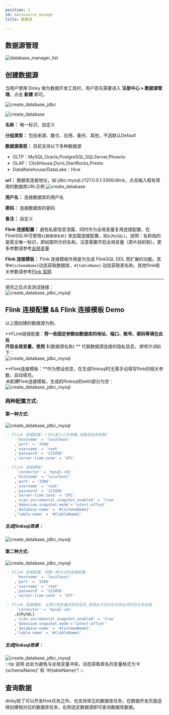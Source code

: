 ```yaml
---
position: 2
id: datasource_manage
title: 数据源

---
```


## 数据源管理

![database_manager_list](http://www.aiwenmo.com/dinky/docs/test/datasource00.png)

## 创建数据源

当用户使用 Dinky 做为数据开发工具时，用户首先需要进入 **注册中心 > 数据源管理**，点击 **新建** 即可。

![create_database_jdbc](http://www.aiwenmo.com/dinky/docs/test/datasource0.png)

![create_database](http://www.aiwenmo.com/dinky/docs/test/datasource1.png)

**名称：** 唯一标识，自定义

**分组类型：** 包括来源、数仓、应用、备份、其他，不选默认Default

**数据源类型：** 目前支持以下多种数据源   
- OLTP：MySQL,Oracle,PostgreSQL,SQLServer,Phoenix
- OLAP：ClickHouse,Doris,StartRocks,Presto
- DataWarehouse/DataLake：Hive

**url：** 数据库连接地址，如 jdbc:mysql://127.0.0.1:3306/dlink，点击输入框有常用的数据库URL示例
![create_database](http://www.aiwenmo.com/dinky/docs/test/datasource2.png)

**用户名：** 连接数据库的用户名

**密码：** 连接数据库的密码

**备注：** 自定义

**Flink 连接配置：** 避免私密信息泄露，同时作为全局变量复用连接配置，在FlinkSQL中可使用`${数据源名称}` 来加载连接配置，如`${MySQL}`。说明：名称指的是英文唯一标识，即如图所示的名称。注意需要开启全局变量（原片段机制）。更多参数请参考[全局变量](./global_var.md)

**Flink 连接模板：** Flink 连接模板作用是为生成 FlinkSQL DDL 而扩展的功能。其中`#{schemaName}`动态获取数据库，`#{tableName}` 动态获取表名称。其他flink相关参数请参考[Flink 官网](https://nightlies.apache.org/flink/flink-docs-master/docs/connectors/table/overview/)


---
填完之后点击测试链接：  
![create_database_jdbc_mysql](http://www.aiwenmo.com/dinky/docs/test/datasource3.png)





## Flink 连接配置 && Flink 连接模板 Demo  
以上图创建的数据源为例。

**FLink链接配置：**将一些固定参数如数据库的地址、端口、账号、密码等填在此处  
开启全局变量，使用** ${数据源名称} ** 代替数据源连接的隐私信息，*使用方法*如下：  
![create_database_jdbc_mysql](http://www.aiwenmo.com/dinky/docs/test/datasource6.png)

**Flink连接模板：**作为预设信息，在生成flinksql时无需手动填写flink的相关参数，自动填充。  
*未配置*Flink连接模板，生成的flinksql的with部分为空：  
![create_database_jdbc_mysql](http://www.aiwenmo.com/dinky/docs/test/datasource55.png)

### 两种配置方式:
#### 第一种方式:  
![create_database_jdbc_mysql](http://www.aiwenmo.com/dinky/docs/test/datasource4.png)

```sql
-- Flink 连接配置: (可以放入公共参数,及敏感信息参数)
     'hostname' = 'localhost'
    ,'port' = '3306'
    ,'username' = 'root'
    ,'password' = '123456'
    ,'server-time-zone' = 'UTC'

-- Flink 连接模板: 
     'connector' = 'mysql-cdc'
    ,'hostname' = 'localhost'
    ,'port' = '3306'
    ,'username' = 'root'
    ,'password' = '123456'
    ,'server-time-zone' = 'UTC'
    ,'scan.incremental.snapshot.enabled' = 'true'
    ,'debezium.snapshot.mode'='latest-offset'  
    ,'database-name' = '#{schemaName}'
    ,'table-name' = '#{tableName}'
```

##### 生成flinksql效果：  
![create_database_jdbc_mysql](http://www.aiwenmo.com/dinky/docs/test/datasource5.png)


#### 第二种方式:  
![create_database_jdbc_mysql](http://www.aiwenmo.com/dinky/docs/test/datasource44.png)

```sql
-- Flink 连接配置，同第一种方式的连接配置：
     'hostname' = 'localhost'
    ,'port' = '3306'
    ,'username' = 'root'
    ,'password' = '123456'
    ,'server-time-zone' = 'UTC'

-- Flink 连接模板: 注意引用变量的前后逗号,使用此方式作业右侧必须开启全局变量
     'connector' = 'mysql-cdc'
    ,${MySQL}
    ,'scan.incremental.snapshot.enabled' = 'true'
    ,'debezium.snapshot.mode'='latest-offset'
    ,'database-name' = '#{schemaName}'
    ,'table-name' = '#{tableName}'

```

##### 生成flinksql效果：  
![create_database_jdbc_mysql](http://www.aiwenmo.com/dinky/docs/test/datasource555.png)  
:::tip 说明
此处为避免与全局变量冲突，动态获取表名的变量格式为'#{schemaName}' 和 '#{tableName}'!
:::


## 查询数据

dinky除了可以开发flink任务之外，也支持常见的数据库任务，在数据开发页面选择创建相对应的数据库任务，右侧选定数据源即可查询数据库数据。

